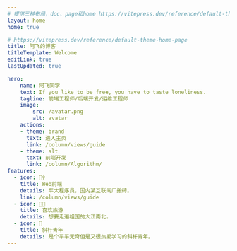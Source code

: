 ```yaml
---
# 提供三种布局，doc、page和home https://vitepress.dev/reference/default-theme-layout
layout: home
home: true

# https://vitepress.dev/reference/default-theme-home-page
title: 阿飞的博客
titleTemplate: Welcome
editLink: true
lastUpdated: true

hero:
    name: 阿飞同学
    text: If you like to be free, you have to taste loneliness.
    tagline: 前端工程师/后端开发/运维工程师
    image:
        src: /avatar.png
        alt: avatar
    actions:
    - theme: brand
      text: 进入主页
      link: /column/views/guide
    - theme: alt
      text: 前端开发
      link: /column/Algorithm/
features:
  - icon: 🤹‍♀️
    title: Web前端
    details: 牢大程序员，国内某互联网厂搬砖。
    link: /column/views/guide
  - icon: 👩‍🎨‍
    title: 喜欢旅游
    details: 想要走遍祖国的大江南北。
  - icon: 🧩
    title: 斜杆青年
    details: 是个平平无奇但是又很热爱学习的斜杆青年。
---
```



<!-- 自定义组件 -->
<script setup>
import home from './components/home.vue';
</script>

<!-- <home /> -->